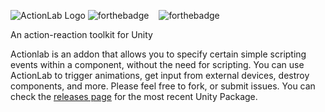 ![ActionLab Logo](http://i.imgur.com/9DO924J.png)
![forthebadge](http://forthebadge.com/images/badges/gluten-free.svg)&nbsp;&nbsp;&nbsp;&nbsp;![forthebadge](http://forthebadge.com/images/badges/uses-badges.svg)

An action-reaction toolkit for Unity

Actionlab is an addon that allows you to specify certain simple scripting events within a component, without the need for scripting. You can use ActionLab to trigger animations, get input from external devices, destroy components, and more. Please feel free to fork, or submit issues. You can check the [releases page](https://github.com/mfoulks3200/ActionLab/releases) for the most recent Unity Package.
